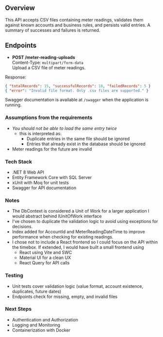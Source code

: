 ## Overview
This API accepts CSV files containing meter readings, validates them against known accounts
and business rules, and persists valid entries. A summary of successes and failures is returned.

## Endpoints
- **POST /meter-reading-uploads**  
  Content-Type: `multipart/form-data`  
  Upload a CSV file of meter readings.

Response:
```json
{ "totalRecords": 15, "successfulRecords": 10, "failedRecords": 5 }
{ "error": "Invalid file format. Only .csv files are supported." }
```

Swagger documentation is available at `/swagger` when the application is running.

### Assumptions from the requirements
- _You should not be able to load the same entry twice_ 
  - this is interpreted as:
    - Duplicate entries in the same file should be ignored
    - Entries that already exist in the database should be ignored
- Meter readings for the future are invalid

### Tech Stack
- .NET 8 Web API
- Entity Framework Core with SQL Server
- xUnit with Moq for unit tests
- Swagger for API documentation

### Notes
- The DbContext is considered a Unit of Work for a larger application I would abstract behind IUnitOfWork interface
- I've chosen to duplicate the validation logic to avoid using exceptions for decisions.
- Index added for AccountId and MeterReadingDateTime to improve performance when checking for existing readings.
- I chose not to include a React frontend so I could focus on the API within the timebox. If extended, I would have built a small frontend using
   - React using Vite and SWC
   - Material UI for a clean UX
   - React Query for API calls

### Testing
- Unit tests cover validation logic (value format, account existence, duplicates, future dates)
- Endpoints check for missing, empty, and invalid files

### Next Steps
- Authentication and Authorization
- Logging and Monitoring
- Containerization with Docker
